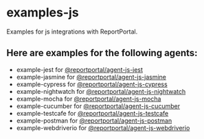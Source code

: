 # examples-js
Examples for js integrations with ReportPortal.
## Here are examples for the following agents:

* example-jest for [@reportportal/agent-js-jest](https://www.npmjs.com/package/@reportportal/agent-js-jest)
* example-jasmine for [@reportportal/agent-js-jasmine](https://www.npmjs.com/package/@reportportal/agent-js-jasmine)
* example-cypress for [@reportportal/agent-js-cypress](https://www.npmjs.com/package/@reportportal/agent-js-cypress)
* example-nightwatch for [@reportportal/agent-js-nightwatch](https://www.npmjs.com/package/@reportportal/agent-js-nightwatch)
* example-mocha for [@reportportal/agent-js-mocha](https://www.npmjs.com/package/@reportportal/agent-js-mocha)
* example-cucumber for [@reportportal/agent-js-cucumber](https://www.npmjs.com/package/@reportportal/agent-js-cucumber)
* example-testcafe for [@reportportal/agent-js-testcafe](https://www.npmjs.com/package/@reportportal/testcafe-reporter-agent-js-testcafe)
* example-postman for [@reportportal/agent-js-postman](https://www.npmjs.com/package/@reportportal/newman-reporter-agent-js-postman)
* example-webdriverio for [@reportportal/agent-js-webdriverio](https://www.npmjs.com/package/@reportportal/agent-js-webdriverio)
